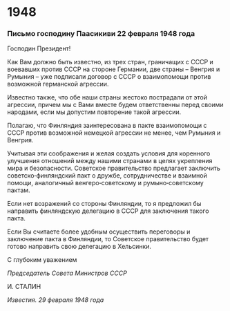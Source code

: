 # 1948
### Письмо господину Паасикиви 22 февраля 1948 года

Господин Президент!

Как Вам должно быть известно, из трех стран, граничащих с СССР и воевавших против СССР на стороне Германии, две страны – Венгрия и Румыния – уже подписали договор с СССР о взаимопомощи против возможной германской агрессии.

Известно также, что обе наши страны жестоко пострадали от этой агрессии, причем мы с Вами вместе будем ответственны перед своими народами, если мы допустим повторение такой агрессии.

Полагаю, что Финляндия заинтересована в пакте взаимопомощи с СССР против возможной немецкой агрессии не менее, чем Румыния и Венгрия.

Учитывая эти соображения и желая создать условия для коренного улучшения отношений между нашими странами в целях укрепления мира и безопасности. Советское правительство предлагает заключить советско‑финляндский пакт о дружбе, сотрудничестве и взаимной помощи, аналогичный венгеро‑советскому и румыно‑советскому пактам.

Если нет возражений со стороны Финляндии, то я предложил бы направить финляндскую делегацию в СССР для заключения такого пакта.

Если Вы считаете более удобным осуществить переговоры и заключение пакта в Финляндии, то Советское правительство будет готово направить свою делегацию в Хельсинки.

С глубоким уважением

_Председатель Совета Министров СССР_

И. СТАЛИН

_Известия. 29 февраля 1948 года_